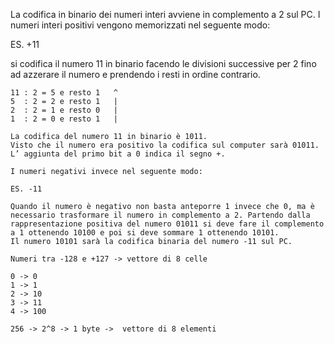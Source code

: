 La codifica in binario dei numeri interi avviene in complemento a 2 sul PC. 
I numeri interi positivi vengono memorizzati nel seguente modo:

ES. +11

si codifica il numero 11 in binario facendo le divisioni successive per  2 fino ad azzerare il numero e prendendo i resti in ordine contrario.

```plaintext
11 : 2 = 5 e resto 1   ^
5  : 2 = 2 e resto 1   |
2  : 2 = 1 e resto 0   |
1  : 2 = 0 e resto 1   |

La codifica del numero 11 in binario è 1011.
Visto che il numero era positivo la codifica sul computer sarà 01011. L’ aggiunta del primo bit a 0 indica il segno +.

I numeri negativi invece nel seguente modo:

ES. -11

Quando il numero è negativo non basta anteporre 1 invece che 0, ma è necessario trasformare il numero in complemento a 2. Partendo dalla rappresentazione positiva del numero 01011 si deve fare il complemento a 1 ottenendo 10100 e poi si deve sommare 1 ottenendo 10101. 
Il numero 10101 sarà la codifica binaria del numero -11 sul PC.

Numeri tra -128 e +127 -> vettore di 8 celle

0 -> 0
1 -> 1
2 -> 10
3 -> 11
4 -> 100

256 -> 2^8 -> 1 byte ->  vettore di 8 elementi